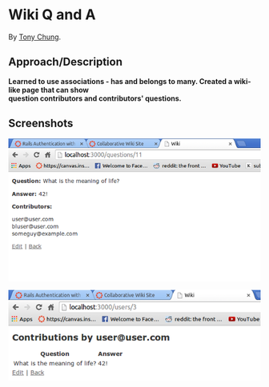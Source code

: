 # Wiki Q and A

By [Tony Chung](http://www.github.com/tonycchung).

## Approach/Description
**Learned to use associations - has and belongs to many. Created a wiki-like page that can show  
question contributors and contributors' questions.**

## Screenshots
![screenshot](https://raw.githubusercontent.com/tonycchung/Wiki-QA/wiki/pictures/question%20page.png)  

![screenshot](https://raw.githubusercontent.com/tonycchung/Wiki-QA/wiki/pictures/users%20contribution%20page.png)
